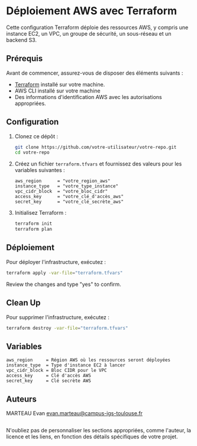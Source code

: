# Déploiement AWS avec Terraform

Cette configuration Terraform déploie des ressources AWS, y compris une instance EC2, un VPC, un groupe de sécurité, un sous-réseau et un backend S3.

## Prérequis

Avant de commencer, assurez-vous de disposer des éléments suivants :

- [Terraform](https://www.terraform.io/) installé sur votre machine.
- AWS CLI installé sur votre machine
- Des informations d'identification AWS avec les autorisations appropriées.

## Configuration

1. Clonez ce dépôt :

    ```bash
    git clone https://github.com/votre-utilisateur/votre-repo.git
    cd votre-repo
    ```

2. Créez un fichier `terraform.tfvars` et fournissez des valeurs pour les variables suivantes :

    ```hcl
    aws_region      = "votre_region_aws"
    instance_type   = "votre_type_instance"
    vpc_cidr_block  = "votre_bloc_cidr"
    access_key      = "votre_clé_d'accès_aws"
    secret_key      = "votre_clé_secrète_aws"
    ```

3. Initialisez Terraform :

    ```bash
    terraform init
    terraform plan
    ```

## Déploiement

Pour déployer l'infrastructure, exécutez :

```bash
terraform apply -var-file="terraform.tfvars"
```

Review the changes and type "yes" to confirm.

## Clean Up

Pour supprimer l'infrastructure, exécutez :

```bash
terraform destroy -var-file="terraform.tfvars"
```

## Variables

```hcl
aws_region     = Région AWS où les ressources seront déployées
instance_type  = Type d'instance EC2 à lancer
vpc_cidr_block = Bloc CIDR pour le VPC
access_key     = Clé d'accès AWS
secret_key     = Clé secrète AWS
```

## Auteurs

MARTEAU Evan evan.marteau@campus-igs-toulouse.fr

## 

N'oubliez pas de personnaliser les sections appropriées, comme l'auteur, la licence et les liens, en fonction des détails spécifiques de votre projet.
